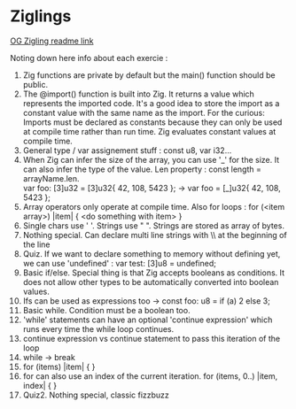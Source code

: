 # Ziglings

[OG Zigling  readme link](https://codeberg.org/ziglings/exercises/src/branch/main/README.md)

Noting down here info about each exercie :
1. Zig functions are private by default but the main() function should be public.
2. The @import() function is built into Zig. It returns a value which represents the imported code. It's a good idea to store the import as a constant value with the same name as the import. For the curious: Imports must be declared as constants because they can only be used at compile time rather than run time. Zig evaluates constant values at compile time.
3. General type / var assignement stuff : const u8, var i32...
4. When Zig can infer the size of the array, you can use '\_' for the size. It can also infer the type of the value. 
Len property : const length = arrayName.len.<br>
 var foo: [3]u32 = [3]u32{ 42, 108, 5423 }; -> var foo = [\_]u32{ 42, 108, 5423 };
5. Array operators only operate at compile time. Also for loops : for (\<item array>) |item| { \<do something with item> }
6. Single chars use ' '. Strings use " ". Strings are stored as array of bytes.
7. Nothing special. Can declare multi line strings with \\\ at the beginning of the line
8. Quiz. If we want to declare something to memory without defining yet, we can use 'undefined' : var test: [3]u8 = undefined;
9. Basic if/else. Special thing is that Zig accepts booleans as conditions. It does not allow other types to be automatically converted into boolean values.
10. Ifs can be used as expressions too -> const foo: u8 = if (a) 2 else 3;
11. Basic while. Condition must be a boolean too.
12. 'while' statements can have an optional 'continue expression' which runs every time the while loop continues.
13. continue expression vs continue statement to pass this iteration of the loop
14. while -> break
15. for (items) |item| { }
16. for can also use an index of the current iteration. for (items, 0..) |item, index| { }
17. Quiz2. Nothing special, classic fizzbuzz


